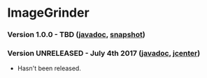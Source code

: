 # ImageGrinder

### Version 1.0.0 - TBD ([javadoc](http://diffplug.github.io/image-grinder/javadoc/snapshot/), [snapshot](https://oss.sonatype.org/content/repositories/snapshots/com/diffplug/gradle/image-grinder/))

### Version UNRELEASED - July 4th 2017 ([javadoc](http://diffplug.github.io/image-grinder/javadoc/3.7.3/), [jcenter](https://bintray.com/diffplug/opensource/image-grinder/3.7.3/view))

* Hasn't been released.

